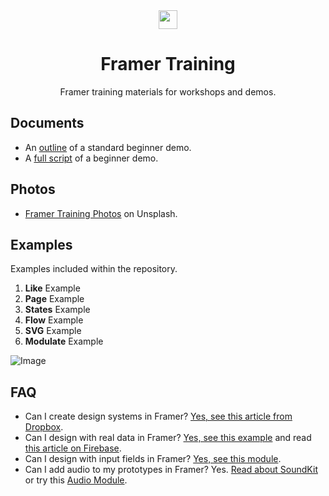 <div align="center">
  <img src="https://cl.ly/q8ma/logo.png" width="30">
</div>

<h1 align="center">Framer Training</h1>
<p align="center">Framer training materials for workshops and demos.</p>

## Documents
- An [outline](https://www.getoutline.com/doc/beginner-demo-igAWeLnIrg) of a standard beginner demo.
- A [full script](https://docs.google.com/document/d/1AZF6sJfFpvzbOq7tDSwL775T8jVoGhrdN3UH92722D4/edit) of a beginner demo.

## Photos
- [Framer Training Photos](https://unsplash.com/collections/496057/framer-training) on Unsplash.

## Examples
Examples included within the repository.

1. <strong>Like</strong> Example
2. <strong>Page</strong> Example
3. <strong>States</strong> Example
4. <strong>Flow</strong> Example
5. <strong>SVG</strong> Example
6. <strong>Modulate</strong> Example 

![Image](https://cl.ly/q9KH/Frame.png)

## FAQ
- Can I create design systems in Framer? [Yes, see this article from Dropbox](https://blog.framer.com/design-systems-at-dropbox-bb6e4b20f617).
- Can I design with real data in Framer? [Yes, see this example](https://dribbble.com/shots/4065235-Framer-SVG-BTC) and read [this article on Firebase](https://blog.framer.com/framerfirebase1-e7d13a939cf4).
- Can I design with input fields in Framer? [Yes, see this module](https://github.com/benjamindenboer/FramerInput).
- Can I add audio to my prototypes in Framer? Yes. [Read about SoundKit](https://blog.framer.com/facebook-sound-kit-now-in-framer-eb8a22f88bfd) or try this [Audio Module](https://blog.framer.com/facebook-sound-kit-now-in-framer-eb8a22f88bfd).
